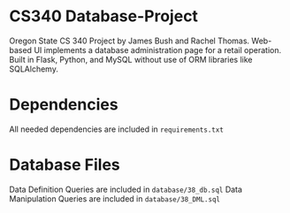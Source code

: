 # CS340  Database-Project
Oregon State CS 340 Project by James Bush and Rachel Thomas. 
Web-based UI implements a database administration page for a retail operation. 
Built in Flask, Python, and MySQL without use of ORM libraries like SQLAlchemy. 

# Dependencies 
All needed dependencies are included in `requirements.txt` 

# Database Files
Data Definition Queries are included in `database/38_db.sql`
Data Manipulation Queries are included in `database/38_DML.sql`
